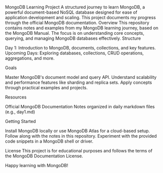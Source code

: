MongoDB Learning Project
A structured journey to learn MongoDB, a powerful document-based NoSQL database designed for ease of application development and scaling. This project documents my progress through the official MongoDB documentation.
Overview
This repository contains notes and examples from my MongoDB learning journey, based on the MongoDB Manual. The focus is on understanding core concepts, querying, and managing MongoDB databases effectively.
Structure

Day 1: Introduction to MongoDB, documents, collections, and key features.
Upcoming Days: Exploring databases, collections, CRUD operations, aggregations, and more.

Goals

Master MongoDB's document model and query API.
Understand scalability and performance features like sharding and replica sets.
Apply concepts through practical examples and projects.

Resources

Official MongoDB Documentation
Notes organized in daily markdown files (e.g., day1.md)

Getting Started

Install MongoDB locally or use MongoDB Atlas for a cloud-based setup.
Follow along with the notes in this repository.
Experiment with the provided code snippets in a MongoDB shell or driver.

License
This project is for educational purposes and follows the terms of the MongoDB Documentation License.

Happy learning with MongoDB!
